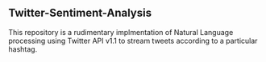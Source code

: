 ## Twitter-Sentiment-Analysis
This repository is a rudimentary implmentation of Natural Language processing using Twitter API v1.1 to stream tweets according to a particular hashtag.


